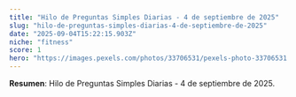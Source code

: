 ```yaml
---
title: "Hilo de Preguntas Simples Diarias - 4 de septiembre de 2025"
slug: "hilo-de-preguntas-simples-diarias-4-de-septiembre-de-2025"
date: "2025-09-04T15:22:15.903Z"
niche: "fitness"
score: 1
hero: "https://images.pexels.com/photos/33706531/pexels-photo-33706531.jpeg?auto=compress&cs=tinysrgb&fit=crop&h=627&w=1200&auto=compress&cs=tinysrgb&w=1024&h=576&fit=crop"
---
```


**Resumen**: Hilo de Preguntas Simples Diarias - 4 de septiembre de 2025.
